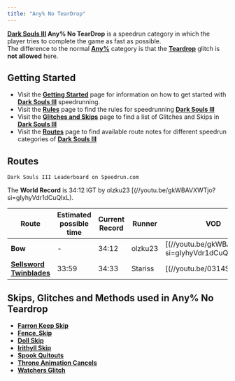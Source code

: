 ```yaml
---
title: "Any% No TearDrop"
---
```


**[Dark Souls III](/darksouls3) Any% No TearDrop** is a speedrun category in which the player tries to complete the game as fast as possible.\
The difference to the normal **[Any%](/darksouls3/any)** category is that the **[Teardrop](/darksouls3/teardrop)** glitch is **not allowed** here.

## Getting Started

- Visit the **[Getting Started](/darksouls3/getting-started)** page for information on how to get started with **[Dark Souls III](/darksouls3)** speedrunning.
- Visit the **[Rules](/darksouls3/rules)** page to find the rules for speedrunning **[Dark Souls III](/darksouls3)**
- Visit the **[Glitches and Skips](</Category:Glitch_(Dark_Souls_III)> 'Category:Glitch (Dark Souls III)')** page to find a list of Glitches and Skips in **[Dark Souls III](/darksouls3)**
- Visit the **[Routes](/darksouls3/routes)** page to find available route notes for different speedrun categories of **[Dark Souls III](/darksouls3)**

## Routes

`Dark Souls III Leaderboard on Speedrun.com`

The **World Record** is 34:12 IGT by olzku23 [(//youtu.be/gkWBAVXWTjo?si=gIyhyVdr1dCuQIxL).

| Route                                                         | Estimated possible time | Current Record | Runner  | VOD                                                                                                                                       |
| ------------------------------------------------------------- | ----------------------- | -------------- | ------- | ----------------------------------------------------------------------------------------------------------------------------------------- |
| **Bow**                                                       | -                       | 34:12          | olzku23 | [(//youtu.be/gkWBAVXWTjo?si=gIyhyVdr1dCuQIxL) |
| **[Sellsword Twinblades](/darksouls3/any-no-teardrop-route)** | 33:59                   | 34:33          | Stariss | [(//youtu.be/0314SKJlr6A)                     |

## Skips, Glitches and Methods used in Any% No Teardrop

- **[Farron Keep Skip](/darksouls3/farron-keep-skip)**
- **[Fence_Skip](/darksouls3/fence-skip)**
- **[Doll Skip](/darksouls3/doll-skip)**
- **[Irithyll Skip](/darksouls3/irithyll-skip)**
- **[Spook Quitouts](/darksouls3/spook-quitouts)**
- **[Throne Animation Cancels](/darksouls3/throne-animation-cancels)**
- **[Watchers Glitch](/darksouls3/watchers-glitch)**
